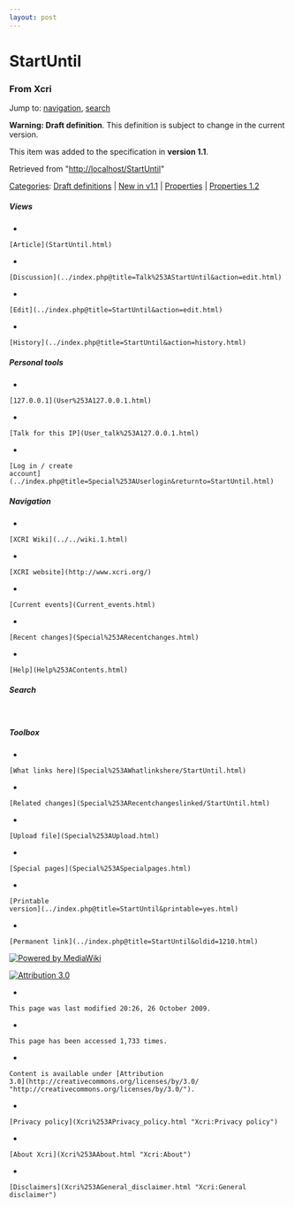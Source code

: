 ```yaml
---
layout: post
---
```








StartUntil 
==========













### From Xcri 







Jump to: [navigation](StartUntil.html#column-one),
[search](StartUntil.html#searchInput)





**Warning: Draft definition**. This definition is subject to change in
the current version.





This item was added to the specification in **version 1.1**.





Retrieved from
"[http://localhost/StartUntil](StartUntil.html)"





[Categories](Special%253ACategories.html "Special:Categories"): [Draft
definitions](Category%253ADraft_definitions.html "Category:Draft definitions")
| [New in
v1.1](Category%253ANew_in_v1.1.html "Category:New in v1.1") |
[Properties](Category%253AProperties.html "Category:Properties")
| [Properties
1.2](Category%253AProperties_1.2.html "Category:Properties 1.2")

















##### Views



-   

    

    [Article](StartUntil.html)
-   

    

    [Discussion](../index.php@title=Talk%253AStartUntil&action=edit.html)
-   

    

    [Edit](../index.php@title=StartUntil&action=edit.html)
-   

    

    [History](../index.php@title=StartUntil&action=history.html)







##### Personal tools



-   

    

    [127.0.0.1](User%253A127.0.0.1.html)
-   

    

    [Talk for this IP](User_talk%253A127.0.0.1.html)
-   

    

    [Log in / create
    account](../index.php@title=Special%253AUserlogin&returnto=StartUntil.html)











[](../../wiki.1.html "XCRI Wiki")





##### Navigation



-   

    

    [XCRI Wiki](../../wiki.1.html)
-   

    

    [XCRI website](http://www.xcri.org/)
-   

    

    [Current events](Current_events.html)
-   

    

    [Recent changes](Special%253ARecentchanges.html)
-   

    

    [Help](Help%253AContents.html)







##### Search





 









##### Toolbox



-   

    

    [What links here](Special%253AWhatlinkshere/StartUntil.html)
-   

    

    [Related changes](Special%253ARecentchangeslinked/StartUntil.html)
-   

    

    [Upload file](Special%253AUpload.html)
-   

    

    [Special pages](Special%253ASpecialpages.html)
-   

    

    [Printable
    version](../index.php@title=StartUntil&printable=yes.html)
-   

    

    [Permanent link](../index.php@title=StartUntil&oldid=1210.html)















[![Powered by
MediaWiki](../skins/common/images/poweredby_mediawiki_88x31.png)](http://www.mediawiki.org/)





[![Attribution 3.0
](http://i.creativecommons.org/l/by/3.0/88x31.png)](http://creativecommons.org/licenses/by/3.0/)



-   

    

    This page was last modified 20:26, 26 October 2009.
-   

    

    This page has been accessed 1,733 times.
-   

    

    Content is available under [Attribution
    3.0](http://creativecommons.org/licenses/by/3.0/ "http://creativecommons.org/licenses/by/3.0/").
-   

    

    [Privacy policy](Xcri%253APrivacy_policy.html "Xcri:Privacy policy")
-   

    

    [About Xcri](Xcri%253AAbout.html "Xcri:About")
-   

    

    [Disclaimers](Xcri%253AGeneral_disclaimer.html "Xcri:General disclaimer")




